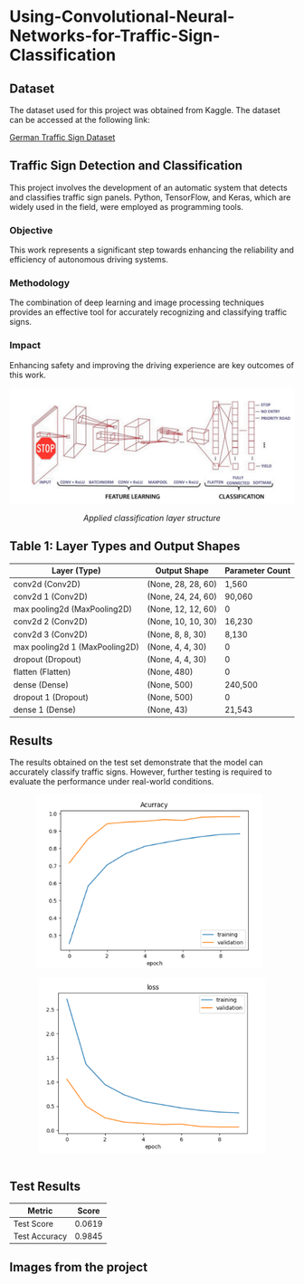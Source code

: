 # Using-Convolutional-Neural-Networks-for-Traffic-Sign-Classification
## Dataset

The dataset used for this project was obtained from Kaggle. The dataset can be accessed at the following link:

[German Traffic Sign Dataset]([kaggle.com/link/to/dataset](https://www.kaggle.com/datasets/harbhajansingh21/german-traffic-sign-dataset/code))

## Traffic Sign Detection and Classification

This project involves the development of an automatic system that detects and classifies traffic sign panels. Python, TensorFlow, and Keras, which are widely used in the field, were employed as programming tools.

### Objective
This work represents a significant step towards enhancing the reliability and efficiency of autonomous driving systems.

### Methodology
The combination of deep learning and image processing techniques provides an effective tool for accurately recognizing and classifying traffic signs.

### Impact
Enhancing safety and improving the driving experience are key outcomes of this work.

<div align="center">
  <img src="images/Resim52.PNG" alt="Example Image">
  <p><em>Applied classification layer structure</em></p>
</div>

## Table 1: Layer Types and Output Shapes

| Layer (Type)       | Output Shape    | Parameter Count |
|--------------------|-----------------|-----------------|
| conv2d (Conv2D)    | (None, 28, 28, 60) | 1,560           |
| conv2d 1 (Conv2D)  | (None, 24, 24, 60) | 90,060          |
| max pooling2d (MaxPooling2D) | (None, 12, 12, 60) | 0           |
| conv2d 2 (Conv2D)  | (None, 10, 10, 30) | 16,230          |
| conv2d 3 (Conv2D)  | (None, 8, 8, 30)   | 8,130           |
| max pooling2d 1 (MaxPooling2D) | (None, 4, 4, 30) | 0            |
| dropout (Dropout)  | (None, 4, 4, 30)   | 0               |
| flatten (Flatten)  | (None, 480)       | 0               |
| dense (Dense)      | (None, 500)       | 240,500         |
| dropout 1 (Dropout)| (None, 500)       | 0               |
| dense 1 (Dense)    | (None, 43)        | 21,543          |

## Results

The results obtained on the test set demonstrate that the model can accurately classify traffic signs. However, further testing is required to evaluate the performance under real-world conditions.
<div align="center">
  <div style="display: inline-block; margin-right: 10px;">
    <img src="images/Resim46.PNG" alt="Result1" width="400">
    <p><em></em></p>
  </div>
  <div style="display: inline-block;">
    <img src="images/Resim47.PNG" alt="Result2" width="400">
    <p><em></em></p>
  </div>
</div>

## Test Results

| Metric         | Score            |
|----------------|------------------|
| Test Score     | 0.0619           |
| Test Accuracy  | 0.9845           |

## Images from the project



